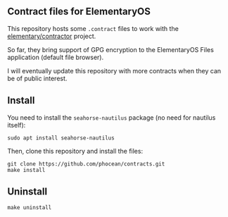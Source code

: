 ## Contract files for ElementaryOS

This repository hosts some `.contract` files to work with the [elementary/contractor](https://github.com/elementary/contractor) project.

So far, they bring support of GPG encryption to the ElementaryOS Files application (default file browser).

I will eventually update this repository with more contracts when they can be of public interest.

## Install

You need to install the `seahorse-nautilus` package (no need for nautilus itself):

```
sudo apt install seahorse-nautilus
```

Then, clone this repository and install the files:

```
git clone https://github.com/phocean/contracts.git
make install
```

## Uninstall

```
make uninstall
```

